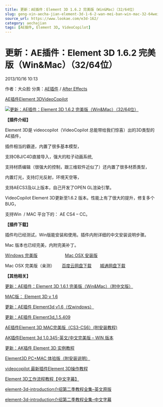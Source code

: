 ```yaml
---
title: 更新：AE插件：Element 3D 1.6.2 完美版（Win&Mac）（32/64位）
slug: geng-xin-aecha-jian-element-3d-1-6-2-wan-mei-ban-win-mac-32-64wei
source_url: https://www.lookae.com/e3d-162/
category: aechajian
tags: [AE插件, Element 3D, VideoCopilot]
---
```

# 更新：AE插件：Element 3D 1.6.2 完美版（Win&Mac）（32/64位）

2013/10/16 10:13

作者：大众脸
分类：[AE插件](https://www.lookae.com/after-effects/aechajian/) / [After Effects](https://www.lookae.com/after-effects/)

[AE插件](https://www.lookae.com/tag/ae%e6%8f%92%e4%bb%b6/)[Element 3D](https://www.lookae.com/tag/element-3d/)[VideoCopilot](https://www.lookae.com/tag/videocopilot/)

[![更新：AE插件：Element 3D 1.6.2 完美版（Win&Mac）（32/64位）](https://www.lookae.com/wp-content/uploads/2013/10/E3D-162.jpg "更新：AE插件：Element 3D 1.6.2 完美版（Win&Mac）（32/64位）-LookAE.com")](https://www.lookae.com/wp-content/uploads/2013/10/E3D-162.jpg)

**【插件介绍】**

Element 3D是 videocopilot（VideoCopilot 总能带给我们惊喜）出的3D类型的AE插件，

插件相当的霸道，内置了很多基本模型，

支持OBJ/C4D直接导入，强大的粒子动画系统,

支持材质编辑（很强大的控制，跟三维软件近似了）还内置了很多材质类型，

内置灯光，支持灯光反射，环境天空等，

支持AECS3及以上版本，自己开发了OPEN GL渲染引擎。

VideoCopilot Element 3D更新至1.6.2 版本。性能上有了很大的提升，修复多个BUG，

支持Win  / MAC 平台下的： AE CS4 – CC。

**【插件下载】**

插件均已经测试，Win版能安装和使用。插件内附详细的中文安装说明步骤。

Mac 版本也已经完美，内附完美补丁。

[Windows 完美版](https://www.400gb.com/file/31955781)                       [Mac OSX 安装版](https://www.400gb.com/file/31956977)

Mac OSX 完美版（亲测）      [百度云网盘下载](https://pan.baidu.com/s/1bnnJvIn)       [城通网盘下载](https://www.400gb.com/file/32487190)

**【其他相关】**

[更新：AE插件：Element 3D 1.6.1 完美版（Win&Mac）（附中文版）](https://www.lookae.com/e3d161/)

[MAC版： Element 3D v 1.6](https://www.lookae.com/mac-e3d16/)

[更新：AE插件 Element3d v1.6（仅windows）](https://www.lookae.com/e3d16/)

[更新：AE插件 Element3d\_1.5.409](https://www.lookae.com/e3d-15/)

[AE插件Element 3D MAC完美版（CS3-CS6）(附安装教程)](https://www.lookae.com/mac-e3d/)

[AK插件Element 3d 1.0.345-英文/中文完美版 – WIN 版本](https://www.lookae.com/e3d-chn/)

[更新：AK插件 Element 3D 实例教程](https://www.lookae.com/e3d-jc2/)

[Element3D PC+MAC 体验版（附安装说明）](https://www.lookae.com/element3d-pcmac/)

[videocopilot 最新插件Element 3D操作教程](https://www.lookae.com/videocopilot-element-3d/)

[Element 3D工作流程教程【中文字幕】](http://115.com/file/benporas#)

[element-3d-introduction介绍第二季教程全集](http://115.com/file/benmepto#)[–英文原版](http://115.com/file/benmepto#)

[element-3d-introduction介绍第二季教程全集–中文字幕](http://115.com/file/beno9lkj#)
